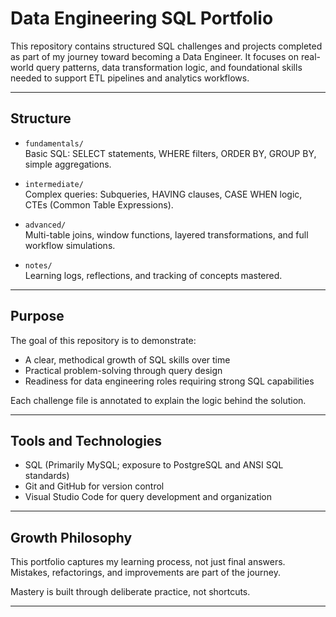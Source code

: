 # Data Engineering SQL Portfolio

This repository contains structured SQL challenges and projects completed as part of my journey toward becoming a Data Engineer. It focuses on real-world query patterns, data transformation logic, and foundational skills needed to support ETL pipelines and analytics workflows.

---

## Structure

- `fundamentals/`  
  Basic SQL: SELECT statements, WHERE filters, ORDER BY, GROUP BY, simple aggregations.

- `intermediate/`  
  Complex queries: Subqueries, HAVING clauses, CASE WHEN logic, CTEs (Common Table Expressions).

- `advanced/`  
  Multi-table joins, window functions, layered transformations, and full workflow simulations.

- `notes/`  
  Learning logs, reflections, and tracking of concepts mastered.

---

## Purpose

The goal of this repository is to demonstrate:
- A clear, methodical growth of SQL skills over time
- Practical problem-solving through query design
- Readiness for data engineering roles requiring strong SQL capabilities

Each challenge file is annotated to explain the logic behind the solution.

---

## Tools and Technologies

- SQL (Primarily MySQL; exposure to PostgreSQL and ANSI SQL standards)
- Git and GitHub for version control
- Visual Studio Code for query development and organization

---

## Growth Philosophy

This portfolio captures my learning process, not just final answers.  
Mistakes, refactorings, and improvements are part of the journey.

Mastery is built through deliberate practice, not shortcuts.

---